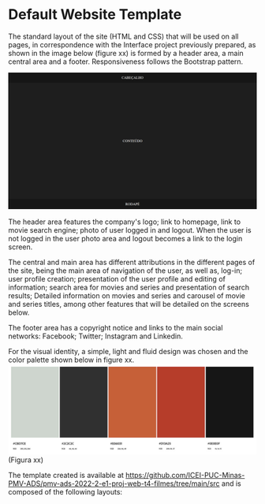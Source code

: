 # Default Website Template

The standard layout of the site (HTML and CSS) that will be used on all pages, in correspondence with the Interface project previously prepared, as shown in the image below (figure xx) is formed by a header area, a main central area and a footer. Responsiveness follows the Bootstrap pattern.

![Movie Page](https://github.com/ICEI-PUC-Minas-PMV-ADS/pmv-ads-2022-2-e1-proj-web-t4-filmes/blob/main/docs/img/template.png)

The header area features the company's logo; link to homepage, link to movie search engine; photo of user logged in and logout. When the user is not logged in the user photo area and logout becomes a link to the login screen.

The central and main area has different attributions in the different pages of the site, being the main area of navigation of the user, as well as, log-in; user profile creation; presentation of the user profile and editing of information; search area for movies and series and presentation of search results; Detailed information on movies and series and carousel of movie and series titles, among other features that will be detailed on the screens below.

The footer area has a copyright notice and links to the main social networks: Facebook; Twitter; Instagram and Linkedin.

For the visual identity, a simple, light and fluid design was chosen and the color palette shown below in figure xx.
     ![Representative photo](https://github.com/ICEI-PUC-Minas-PMV-ADS/pmv-ads-2022-2-e1-proj-web-t4-filmes/blob/main/docs/img/Palheta_Cores_Site_Abobe.jpg)
    (Figura xx)

The template created is available at https://github.com/ICEI-PUC-Minas-PMV-ADS/pmv-ads-2022-2-e1-proj-web-t4-filmes/tree/main/src and is composed of the following layouts:
